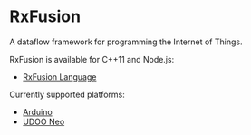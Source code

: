 # RxFusion 

A dataflow framework for programming the Internet of Things.

RxFusion is available for C++11 and Node.js:

* [RxFusion Language](language.md)

Currently supported platforms:

* [Arduino](arduino.md)
* [UDOO Neo](udoo-neo.md)

